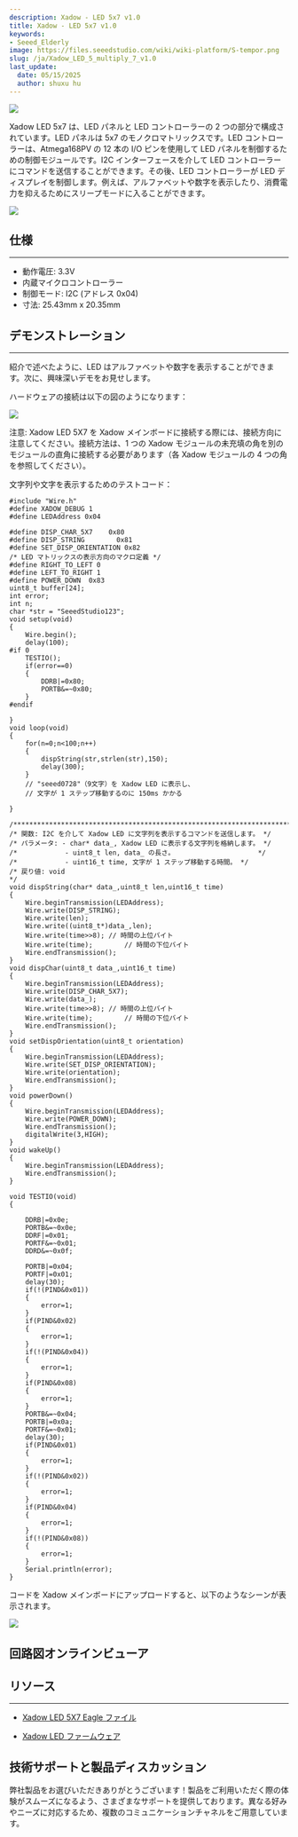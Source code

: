 ```yaml
---
description: Xadow - LED 5x7 v1.0
title: Xadow - LED 5x7 v1.0
keywords:
- Seeed_Elderly
image: https://files.seeedstudio.com/wiki/wiki-platform/S-tempor.png
slug: /ja/Xadow_LED_5_multiply_7_v1.0
last_update:
  date: 05/15/2025
  author: shuxu hu
---
```



![](https://files.seeedstudio.com/wiki/Xadow_LED_5_multiply_7_v1.0/img/Xadow_LED_01.jpg)

Xadow LED 5x7 は、LED パネルと LED コントローラーの 2 つの部分で構成されています。LED パネルは 5x7 のモノクロマトリックスです。LED コントローラーは、Atmega168PV の 12 本の I/O ピンを使用して LED パネルを制御するための制御モジュールです。I2C インターフェースを介して LED コントローラーにコマンドを送信することができます。その後、LED コントローラーが LED ディスプレイを制御します。例えば、アルファベットや数字を表示したり、消費電力を抑えるためにスリープモードに入ることができます。

[![](https://files.seeedstudio.com/wiki/Seeed-WiKi/docs/images/300px-Get_One_Now_Banner-ragular.png)](https://www.seeedstudio.com/depot/xadow-led-p-1518.html)

##  仕様
---
*   動作電圧: 3.3V
*   内蔵マイクロコントローラー
*   制御モード: I2C (アドレス 0x04)
*   寸法: 25.43mm x 20.35mm

##  デモンストレーション
---
紹介で述べたように、LED はアルファベットや数字を表示することができます。次に、興味深いデモをお見せします。

ハードウェアの接続は以下の図のようになります：

![](https://files.seeedstudio.com/wiki/Xadow_LED_5_multiply_7_v1.0/img/XadowLED5X7.jpg)

注意: Xadow LED 5X7 を Xadow メインボードに接続する際には、接続方向に注意してください。接続方法は、1 つの Xadow モジュールの未充填の角を別のモジュールの直角に接続する必要があります（各 Xadow モジュールの 4 つの角を参照してください）。

文字列や文字を表示するためのテストコード：

```
#include "Wire.h"
#define XADOW_DEBUG 1
#define LEDAddress 0x04

#define DISP_CHAR_5X7    0x80
#define DISP_STRING        0x81
#define SET_DISP_ORIENTATION 0x82
/* LED マトリックスの表示方向のマクロ定義 */
#define RIGHT_TO_LEFT 0
#define LEFT_TO_RIGHT 1
#define POWER_DOWN  0x83
uint8_t buffer[24];
int error;
int n;
char *str = "SeeedStudio123";
void setup(void)
{
    Wire.begin();
    delay(100);
#if 0
    TESTIO();
    if(error==0)
    {
        DDRB|=0x80;
        PORTB&=~0x80;
    }
#endif

}
void loop(void)
{
    for(n=0;n<100;n++)
    {
        dispString(str,strlen(str),150);
        delay(300);
    }
    // "seeed0728"（9文字）を Xadow LED に表示し、
    // 文字が 1 ステップ移動するのに 150ms かかる

}

/**********************************************************************/
/* 関数: I2C を介して Xadow LED に文字列を表示するコマンドを送信します。 */
/* パラメータ: - char* data_, Xadow LED に表示する文字列を格納します。 */
/*            - uint8_t len, data_ の長さ。                     */
/*            - uint16_t time, 文字が 1 ステップ移動する時間。 */
/* 戻り値: void                                                        */
void dispString(char* data_,uint8_t len,uint16_t time)
{
    Wire.beginTransmission(LEDAddress);
    Wire.write(DISP_STRING);
    Wire.write(len);
    Wire.write((uint8_t*)data_,len);
    Wire.write(time>>8); // 時間の上位バイト
    Wire.write(time);        // 時間の下位バイト
    Wire.endTransmission();
}
void dispChar(uint8_t data_,uint16_t time)
{
    Wire.beginTransmission(LEDAddress);
    Wire.write(DISP_CHAR_5X7);
    Wire.write(data_);
    Wire.write(time>>8); // 時間の上位バイト
    Wire.write(time);        // 時間の下位バイト
    Wire.endTransmission();
}
void setDispOrientation(uint8_t orientation)
{
    Wire.beginTransmission(LEDAddress);
    Wire.write(SET_DISP_ORIENTATION);
    Wire.write(orientation);
    Wire.endTransmission();
}
void powerDown()
{
    Wire.beginTransmission(LEDAddress);
    Wire.write(POWER_DOWN);
    Wire.endTransmission();
    digitalWrite(3,HIGH);
}
void wakeUp()
{
    Wire.beginTransmission(LEDAddress);
    Wire.endTransmission();
}

void TESTIO(void)
{

    DDRB|=0x0e;
    PORTB&=~0x0e;
    DDRF|=0x01;
    PORTF&=~0x01;
    DDRD&=~0x0f;

    PORTB|=0x04;
    PORTF|=0x01;
    delay(30);
    if(!(PIND&0x01))
    {
        error=1;
    }
    if(PIND&0x02)
    {
        error=1;
    }
    if(!(PIND&0x04))
    {
        error=1;
    }
    if(PIND&0x08)
    {
        error=1;
    }
    PORTB&=~0x04;
    PORTB|=0x0a;
    PORTF&=~0x01;
    delay(30);
    if(PIND&0x01)
    {
        error=1;
    }
    if(!(PIND&0x02))
    {
        error=1;
    }
    if(PIND&0x04)
    {
        error=1;
    }
    if(!(PIND&0x08))
    {
        error=1;
    }
    Serial.println(error);
}
```

コードを Xadow メインボードにアップロードすると、以下のようなシーンが表示されます。

![](https://files.seeedstudio.com/wiki/Xadow_LED_5_multiply_7_v1.0/img/LED_Effect_Diagram_.JPG)

## 回路図オンラインビューア

<div className="altium-ecad-viewer" data-project-src="https://files.seeedstudio.com/wiki/Xadow_LED_5_multiply_7_v1.0/res/Xadow_LED_5X7_eagle_file.zip" style={{borderRadius: '0px 0px 4px 4px', height: 500, borderStyle: 'solid', borderWidth: 1, borderColor: 'rgb(241, 241, 241)', overflow: 'hidden', maxWidth: 1280, maxHeight: 700, boxSizing: 'border-box'}}>
</div>


## リソース
---
*   [Xadow LED 5X7 Eagle ファイル](https://files.seeedstudio.com/wiki/Xadow_LED_5_multiply_7_v1.0/res/Xadow_LED_5X7_eagle_file.zip)

*   [Xadow LED ファームウェア](https://files.seeedstudio.com/wiki/Xadow_LED_5_multiply_7_v1.0/res/Xadow_LED_Firmware.zip)

## 技術サポートと製品ディスカッション

弊社製品をお選びいただきありがとうございます！製品をご利用いただく際の体験がスムーズになるよう、さまざまなサポートを提供しております。異なる好みやニーズに対応するため、複数のコミュニケーションチャネルをご用意しています。

<div class="button_tech_support_container">
<a href="https://forum.seeedstudio.com/" class="button_forum"></a> 
<a href="https://www.seeedstudio.com/contacts" class="button_email"></a>
</div>

<div class="button_tech_support_container">
<a href="https://discord.gg/eWkprNDMU7" class="button_discord"></a> 
<a href="https://github.com/Seeed-Studio/wiki-documents/discussions/69" class="button_discussion"></a>
</div>